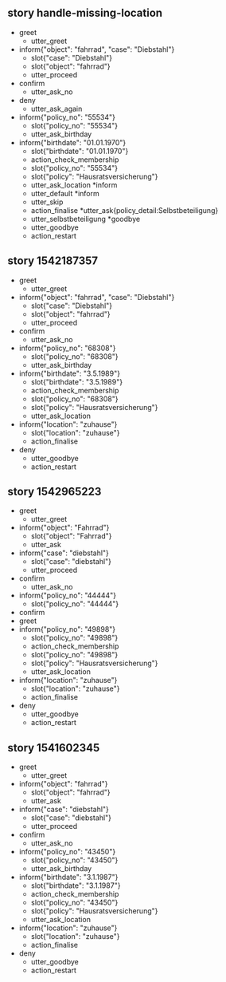 ## story handle-missing-location
* greet
  - utter_greet
* inform{"object": "fahrrad", "case": "Diebstahl"}
  - slot{"case": "Diebstahl"}
  - slot{"object": "fahrrad"}
  - utter_proceed
* confirm
  - utter_ask_no
* deny
  - utter_ask_again
* inform{"policy_no": "55534"}
  - slot{"policy_no": "55534"}
  - utter_ask_birthday
* inform{"birthdate": "01.01.1970"}
  - slot{"birthdate": "01.01.1970"}
  - action_check_membership
  - slot{"policy_no": "55534"}
  - slot{"policy": "Hausratsversicherung"}
  - utter_ask_location
*inform
  - utter_default
*inform
  - utter_skip
  - action_finalise
*utter_ask{policy_detail:Selbstbeteiligung}
  - utter_selbstbeteiligung
*goodbye
  - utter_goodbye
  - action_restart

## story 1542187357
* greet
  - utter_greet
* inform{"object": "fahrrad", "case": "Diebstahl"}
  - slot{"case": "Diebstahl"}
  - slot{"object": "fahrrad"}
  - utter_proceed
* confirm
  - utter_ask_no
* inform{"policy_no": "68308"}
  - slot{"policy_no": "68308"}
  - utter_ask_birthday
* inform{"birthdate": "3.5.1989"}
  - slot{"birthdate": "3.5.1989"}
  - action_check_membership
  - slot{"policy_no": "68308"}
  - slot{"policy": "Hausratsversicherung"}
  - utter_ask_location
* inform{"location": "zuhause"}
  - slot{"location": "zuhause"}
  - action_finalise
* deny
  - utter_goodbye
  - action_restart

## story 1542965223
* greet
  - utter_greet
* inform{"object": "Fahrrad"}
  - slot{"object": "Fahrrad"}
  - utter_ask
* inform{"case": "diebstahl"}
  - slot{"case": "diebstahl"}
  - utter_proceed
* confirm
  - utter_ask_no
* inform{"policy_no": "44444"}
  - slot{"policy_no": "44444"}
* confirm
* greet
* inform{"policy_no": "49898"}
  - slot{"policy_no": "49898"}
  - action_check_membership
  - slot{"policy_no": "49898"}
  - slot{"policy": "Hausratsversicherung"}
  - utter_ask_location
* inform{"location": "zuhause"}
  - slot{"location": "zuhause"}
  - action_finalise
* deny
  - utter_goodbye
  - action_restart
  
## story 1541602345
* greet
  - utter_greet
* inform{"object": "fahrrad"}
  - slot{"object": "fahrrad"}
  - utter_ask
* inform{"case": "diebstahl"}
  - slot{"case": "diebstahl"}
  - utter_proceed
* confirm
  - utter_ask_no
* inform{"policy_no": "43450"}
  - slot{"policy_no": "43450"}
  - utter_ask_birthday
* inform{"birthdate": "3.1.1987"}
  - slot{"birthdate": "3.1.1987"}
  - action_check_membership
  - slot{"policy_no": "43450"}
  - slot{"policy": "Hausratsversicherung"}
  - utter_ask_location
* inform{"location": "zuhause"}
  - slot{"location": "zuhause"}
  - action_finalise
* deny
  - utter_goodbye
  - action_restart